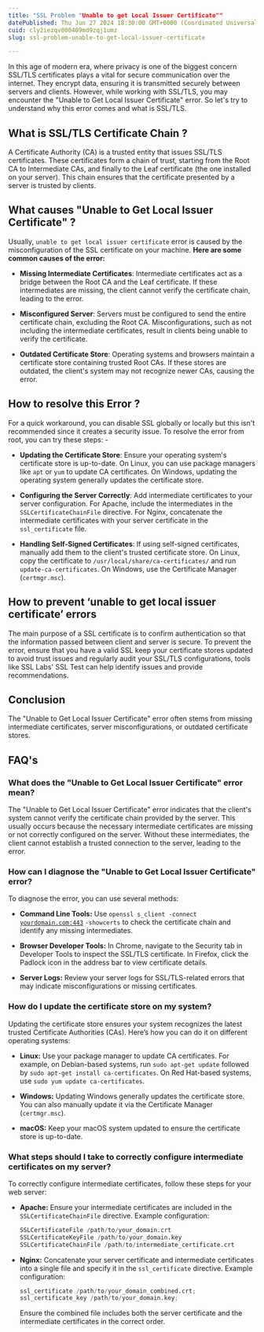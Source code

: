 ```yaml
---
title: "SSL Problem "Unable to get Local Issuer Certificate""
datePublished: Thu Jun 27 2024 18:30:00 GMT+0000 (Coordinated Universal Time)
cuid: cly2iezqv000409md9zqj1umz
slug: ssl-problem-unable-to-get-local-issuer-certificate

---
```


In this age of modern era, where privacy is one of the biggest concern SSL/TLS certificates plays a vital for secure communication over the internet. They encrypt data, ensuring it is transmitted securely between servers and clients. However, while working with SSL/TLS, you may encounter the "Unable to Get Local Issuer Certificate" error. So let's try to understand why this error comes and what is SSL/TLS.

## What is SSL/TLS Certificate Chain ?

A Certificate Authority (CA) is a trusted entity that issues SSL/TLS certificates. These certificates form a chain of trust, starting from the Root CA to Intermediate CAs, and finally to the Leaf certificate (the one installed on your server). This chain ensures that the certificate presented by a server is trusted by clients.

## What causes "Unable to Get Local Issuer Certificate" ?

Usually, `unable to get local issuer certificate` error is caused by the misconfiguration of the SSL certificate on your machine. **Here are some common causes of the error:**

* **Missing Intermediate Certificates**: Intermediate certificates act as a bridge between the Root CA and the Leaf certificate. If these intermediates are missing, the client cannot verify the certificate chain, leading to the error.
    
* **Misconfigured Server**: Servers must be configured to send the entire certificate chain, excluding the Root CA. Misconfigurations, such as not including the intermediate certificates, result in clients being unable to verify the certificate.
    
* **Outdated Certificate Store**: Operating systems and browsers maintain a certificate store containing trusted Root CAs. If these stores are outdated, the client's system may not recognize newer CAs, causing the error.
    

## How to resolve this Error ?

For a quick workaround, you can disable SSL globally or locally but this isn't recommended since it creates a security issue. To resolve the error from root, you can try these steps: -

* **Updating the Certificate Store**: Ensure your operating system's certificate store is up-to-date. On Linux, you can use package managers like `apt` or `yum` to update CA certificates. On Windows, updating the operating system generally updates the certificate store.
    
* **Configuring the Server Correctly**: Add intermediate certificates to your server configuration. For Apache, include the intermediates in the `SSLCertificateChainFile` directive. For Nginx, concatenate the intermediate certificates with your server certificate in the `ssl_certificate` file.
    
* **Handling Self-Signed Certificates**: If using self-signed certificates, manually add them to the client's trusted certificate store. On Linux, copy the certificate to `/usr/local/share/ca-certificates/` and run `update-ca-certificates`. On Windows, use the Certificate Manager (`certmgr.msc`).
    

## How to prevent ‘unable to get local issuer certificate’ errors

The main purpose of a SSL certificate is to confirm authentication so that the information passed between client and server is secure. To prevent the error, ensure that you have a valid SSL keep your certificate stores updated to avoid trust issues and regularly audit your SSL/TLS configurations, tools like SSL Labs' SSL Test can help identify issues and provide recommendations.

## Conclusion

The "Unable to Get Local Issuer Certificate" error often stems from missing intermediate certificates, server misconfigurations, or outdated certificate stores.

## FAQ's

### What does the "Unable to Get Local Issuer Certificate" error mean?

The "Unable to Get Local Issuer Certificate" error indicates that the client's system cannot verify the certificate chain provided by the server. This usually occurs because the necessary intermediate certificates are missing or not correctly configured on the server. Without these intermediates, the client cannot establish a trusted connection to the server, leading to the error.

### How can I diagnose the "Unable to Get Local Issuer Certificate" error?

To diagnose the error, you can use several methods:

* **Command Line Tools:** Use `openssl s_client -connect` [`yourdomain.com:443`](http://yourdomain.com:443) `-showcerts` to check the certificate chain and identify any missing intermediates.
    
* **Browser Developer Tools:** In Chrome, navigate to the Security tab in Developer Tools to inspect the SSL/TLS certificate. In Firefox, click the Padlock icon in the address bar to view certificate details.
    
* **Server Logs:** Review your server logs for SSL/TLS-related errors that may indicate misconfigurations or missing certificates.
    

### How do I update the certificate store on my system?

Updating the certificate store ensures your system recognizes the latest trusted Certificate Authorities (CAs). Here’s how you can do it on different operating systems:

* **Linux:** Use your package manager to update CA certificates. For example, on Debian-based systems, run `sudo apt-get update` followed by `sudo apt-get install ca-certificates`. On Red Hat-based systems, use `sudo yum update ca-certificates`.
    
* **Windows:** Updating Windows generally updates the certificate store. You can also manually update it via the Certificate Manager (`certmgr.msc`).
    
* **macOS:** Keep your macOS system updated to ensure the certificate store is up-to-date.
    

### What steps should I take to correctly configure intermediate certificates on my server?

To correctly configure intermediate certificates, follow these steps for your web server:

* **Apache:** Ensure your intermediate certificates are included in the `SSLCertificateChainFile` directive. Example configuration:
    
    ```python
    SSLCertificateFile /path/to/your_domain.crt
    SSLCertificateKeyFile /path/to/your_domain.key
    SSLCertificateChainFile /path/to/intermediate_certificate.crt
    ```
    
* **Nginx:** Concatenate your server certificate and intermediate certificates into a single file and specify it in the `ssl_certificate` directive. Example configuration:
    
    ```python
    ssl_certificate /path/to/your_domain_combined.crt;
    ssl_certificate_key /path/to/your_domain.key;
    ```
    
    Ensure the combined file includes both the server certificate and the intermediate certificates in the correct order.